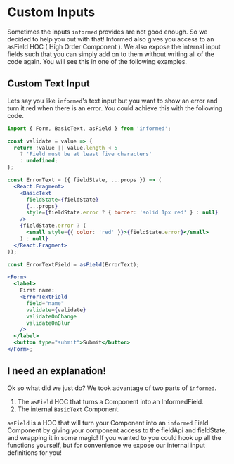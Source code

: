 # Custom Inputs

Sometimes the inputs `informed` provides are not good enough. So we decided to
help you out with that! Informed also gives you access to an asField HOC
( High Order Component ). We also expose the internal input fields such that you
can simply add on to them without writing all of the code again. You will see this
in one of the following examples.

## Custom Text Input

Lets say you like `informed`'s text input but you want to show an error and turn
it red when there is an error. You could achieve this with the following code.

<!-- IDFK Strange issue where i need this commnet or code formatting is messed up -->

```jsx
import { Form, BasicText, asField } from 'informed';

const validate = value => {
  return !value || value.length < 5
    ? 'Field must be at least five characters'
    : undefined;
};

const ErrorText = ({ fieldState, ...props }) => (
  <React.Fragment>
    <BasicText
      fieldState={fieldState}
      {...props}
      style={fieldState.error ? { border: 'solid 1px red' } : null}
    />
    {fieldState.error ? (
      <small style={{ color: 'red' }}>{fieldState.error}</small>
    ) : null}
  </React.Fragment>
));

const ErrorTextField = asField(ErrorText);

<Form>
  <label>
    First name:
    <ErrorTextField
      field="name"
      validate={validate}
      validateOnChange
      validateOnBlur
    />
  </label>
  <button type="submit">Submit</button>
</Form>;
```

<!-- STORY -->

## I need an explanation!

Ok so what did we just do? We took advantage of two parts of `informed`.

1. The `asField` HOC that turns a Component into an InformedField.
2. The internal `BasicText` Component.

`asField` is a HOC that will turn your Component into an `informed` Field Component by
giving your component access to the fieldApi and fieldState, and wrapping it in some magic!
If you wanted to you could hook up all the functions yourself, but for convenience we
expose our internal input definitions for you!
